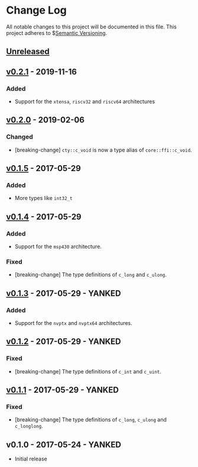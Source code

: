 # Change Log

All notable changes to this project will be documented in this file.
This project adheres to $[Semantic Versioning](http://semver.org/).

## [Unreleased]

## [v0.2.1] - 2019-11-16

### Added

- Support for the `xtensa`, `riscv32` and `riscv64` architectures

## [v0.2.0] - 2019-02-06

### Changed

- [breaking-change] `cty::c_void` is now a type alias of `core::ffi::c_void`.

## [v0.1.5] - 2017-05-29

### Added

- More types like `int32_t`

## [v0.1.4] - 2017-05-29

### Added

- Support for the `msp430` architecture.

### Fixed

- [breaking-change] The type definitions of `c_long` and `c_ulong`.

## [v0.1.3] - 2017-05-29 - YANKED

### Added

- Support for the `nvptx` and `nvptx64` architectures.

## [v0.1.2] - 2017-05-29 - YANKED

### Fixed

- [breaking-change] The type definitions of `c_int` and `c_uint`.

## [v0.1.1] - 2017-05-29 - YANKED

### Fixed

- [breaking-change] The type definitions of `c_long`, `c_ulong` and
  `c_longlong`.

## v0.1.0 - 2017-05-24 - YANKED

- Initial release

[Unreleased]: https://github.com/japaric/cty/compare/v0.2.1...HEAD
[v0.2.1]: https://github.com/japaric/cty/compare/v0.2.0...v0.2.1
[v0.2.0]: https://github.com/japaric/cty/compare/v0.1.5...v0.2.0
[v0.1.5]: https://github.com/japaric/cty/compare/v0.1.4...v0.1.5
[v0.1.4]: https://github.com/japaric/cty/compare/v0.1.3...v0.1.4
[v0.1.3]: https://github.com/japaric/cty/compare/v0.1.2...v0.1.3
[v0.1.2]: https://github.com/japaric/cty/compare/v0.1.1...v0.1.2
[v0.1.1]: https://github.com/japaric/cty/compare/v0.1.0...v0.1.1
